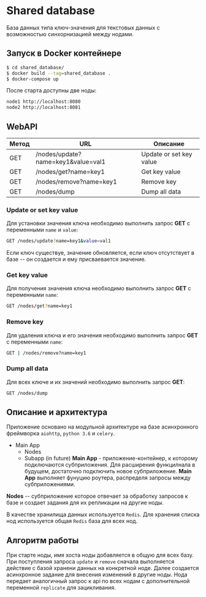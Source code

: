 # Shared database
База данных типа ключ-значения для текстовых данных с возможностью синхорнизацией между нодами. 

## Запуск в Docker контейнере
```sh
$ cd shared_database/
$ docker build --tag=shared_database .
$ docker-compose up
```
После старта доступны две ноды:
```sh
node1 http://localhost:8080
node2 http://localhost:8081
```

## WebAPI

| Метод | URL | Описание |
| ------ | ------ | ------ |
| GET | /nodes/update?name=key1&value=val1 | Update or set key value |
| GET | /nodes/get?name=key1 | Get key value |
| GET | /nodes/remove?name=key1 | Remove key |
| GET | /nodes/dump | Dump all data |


### Update or set key value
Для установки значения ключа необходимо выполнить запрос **GET** с переменными `name` и `value`:
```sh
GET /nodes/update?name=key1&value=val1
```
Если ключ существуе, значение обновляется, если ключ отсутствует в базе -- он создается и ему присваевается значение. 


### Get key value
Для получения значения ключа необходимо выполнить запрос **GET** с переменными `name`:
```sh
GET /nodes/get?name=key1 
```

### Remove key 
Для удаления ключа и его значения необходимо выполнить запрос **GET** с переменными `name`:
```sh
GET | /nodes/remove?name=key1
```

### Dump all data
Для всех ключе и их значений необходимо выполнить запрос **GET**:
```sh
GET /nodes/dump
```


## Описание и архитектура
Приложение основано на модульной архитектуре на базе асинхронного фреймворка `aiohttp`, `python 3.6` и `celery`.
- Main App
    - Nodes
    - Subapp (in future)
**Main App** - приложение-контейнер, к которому подключаются субприложения. Для расширения функцилнала в будущем, достаточно подключить новое субприложение.
**Main App** выполняет фунуцию роутера, распределя запросы между субприложениями.

**Nodes** -- субприложение которое отвечает за обработку запросов к базе и создает задания для их репликации на другие ноды.

В качестве хранилища данных используется `Redis`.
Для хранения списка нод используется общая `Redis` база для всех нод.

## Алгоритм работы
При старте ноды, имя хоста ноды добавляется в общую для всех базу.
При поступления запроса `update` и `remove` сначала выполняется действие с базой хранени данных на конкретной ноде.
Далее создается асинхронное задание для внесения изменений в другие ноды.
Нода передает аналогичный запрос к api по всех нодам с дополнительной переменной `replicate` для зацикливания.

